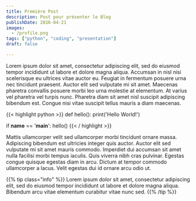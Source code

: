 ```yaml
---
title: Première Post
description: Post pour présenter le Blog
publishDate: 2016-04-21
images:
  - /profile.png
tags: ["python", "coding", "presentation"]
draft: false

---
```


Lorem ipsum dolor sit amet, consectetur adipiscing elit, sed do eiusmod tempor incididunt ut labore et dolore magna aliqua. Accumsan in nisl nisi scelerisque eu ultrices vitae auctor eu. Feugiat in fermentum posuere urna nec tincidunt praesent. Auctor elit sed vulputate mi sit amet. Maecenas pharetra convallis posuere morbi leo urna molestie at elementum. At varius vel pharetra vel turpis nunc. Pharetra diam sit amet nisl suscipit adipiscing bibendum est. Congue nisi vitae suscipit tellus mauris a diam maecenas.

{{< highlight python >}}
def hello():
    print('Hello World!')

if __name__ == '__main__':
    hello()
{{< / highlight >}}

Mattis ullamcorper velit sed ullamcorper morbi tincidunt ornare massa. Adipiscing bibendum est ultricies integer quis auctor. Auctor elit sed vulputate mi sit amet mauris commodo. Imperdiet dui accumsan sit amet nulla facilisi morbi tempus iaculis. Quis viverra nibh cras pulvinar. Egestas congue quisque egestas diam in arcu. Dictum at tempor commodo ullamcorper a lacus. Velit egestas dui id ornare arcu odio ut.

{{% tip class="info" %}}
Lorem ipsum dolor sit amet, consectetur adipiscing elit, sed do eiusmod tempor incididunt ut labore et dolore magna aliqua. Bibendum arcu vitae elementum curabitur vitae nunc sed.
{{% /tip %}}
